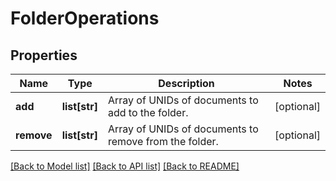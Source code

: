 # FolderOperations

## Properties
Name | Type | Description | Notes
------------ | ------------- | ------------- | -------------
**add** | **list[str]** | Array of UNIDs of documents to add to the folder. | [optional] 
**remove** | **list[str]** | Array of UNIDs of documents to remove from the folder. | [optional] 

[[Back to Model list]](../README.md#documentation-for-models) [[Back to API list]](../README.md#documentation-for-api-endpoints) [[Back to README]](../README.md)


